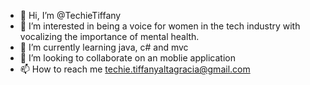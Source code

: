 - 👋 Hi, I’m @TechieTiffany
- 👀 I’m interested in being a voice for women in the tech industry with vocalizing the importance of mental health.
- 🌱 I’m currently learning java, c# and mvc
- 💞️ I’m looking to collaborate on an moblie application
- 📫 How to reach me techie.tiffanyaltagracia@gmail.com

<!---
TechieTiffany/TechieTiffany is a ✨ special ✨ repository because its `README.md` (this file) appears on your GitHub profile.
You can click the Preview link to take a look at your changes.
--->
